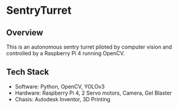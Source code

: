 # SentryTurret
## Overview
This is an autonomous sentry turret piloted by computer vision and controlled by a Raspberry Pi 4 running OpenCV.

## Tech Stack
- Software: Python, OpenCV, YOLOv3
- Hardware: Raspberry Pi 4, 2 Servo motors, Camera, Gel Blaster
- Chasis: Autodesk Inventor, 3D Printing
